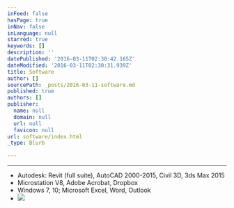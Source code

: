 ```yaml
---
inFeed: false
hasPage: true
inNav: false
inLanguage: null
starred: true
keywords: []
description: ''
datePublished: '2016-03-11T02:30:42.165Z'
dateModified: '2016-03-11T02:30:31.939Z'
title: Software
author: []
sourcePath: _posts/2016-03-11-software.md
published: true
authors: []
publisher:
  name: null
  domain: null
  url: null
  favicon: null
url: software/index.html
_type: Blurb

---
```

****

* Autodesk: Revit (full suite), AutoCAD 2000-2015, Civil 3D, 3ds Max 2015
* Microstation V8, Adobe Acrobat, Dropbox
* Windows 7, 10; Microsoft Excel, Word, Outlook
* ![](https://the-grid-user-content.s3-us-west-2.amazonaws.com/1898390e-be37-4942-8603-ec00c566737f.jpg)